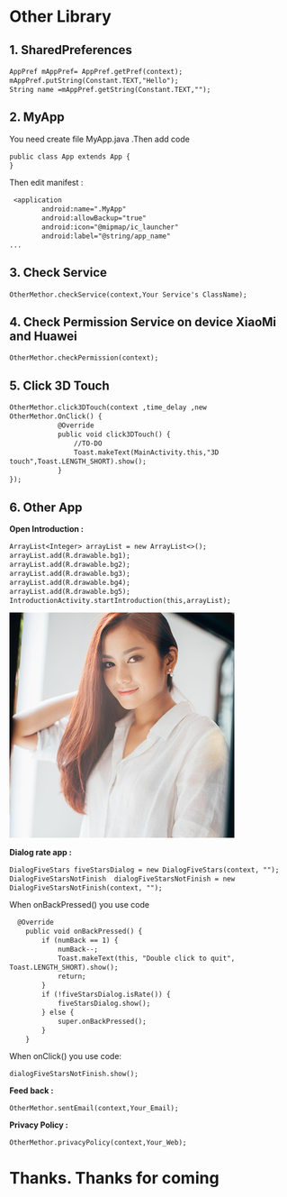 # Other Library

## 1. SharedPreferences
```  
AppPref mAppPref= AppPref.getPref(context); 
mAppPref.putString(Constant.TEXT,"Hello");
String name =mAppPref.getString(Constant.TEXT,"");
``` 

## 2. MyApp

You need create file MyApp.java .Then add code 
```  
public class App extends App {
}
``` 
Then edit manifest :
```  
 <application
        android:name=".MyApp"
        android:allowBackup="true"
        android:icon="@mipmap/ic_launcher"
        android:label="@string/app_name"
...
``` 

## 3. Check Service
```  
OtherMethor.checkService(context,Your Service's ClassName);
```
 
## 4. Check Permission Service on device XiaoMi and Huawei
```  
OtherMethor.checkPermission(context);
``` 

## 5. Click 3D Touch
```  
OtherMethor.click3DTouch(context ,time_delay ,new OtherMethor.OnClick() {
            @Override
            public void click3DTouch() {
                //TO-DO
                Toast.makeText(MainActivity.this,"3D touch",Toast.LENGTH_SHORT).show();
            }
});
``` 

## 6. Other App

**Open Introduction :**
```  
ArrayList<Integer> arrayList = new ArrayList<>();
arrayList.add(R.drawable.bg1);
arrayList.add(R.drawable.bg2);
arrayList.add(R.drawable.bg3);
arrayList.add(R.drawable.bg4);
arrayList.add(R.drawable.bg5);
IntroductionActivity.startIntroduction(this,arrayList);
```  
![Alt Text](./screenshots/bg1.jpg)

**Dialog rate app :**
```  
DialogFiveStars fiveStarsDialog = new DialogFiveStars(context, "");
DialogFiveStarsNotFinish  dialogFiveStarsNotFinish = new DialogFiveStarsNotFinish(context, "");
``` 
When onBackPressed() you use code 
```  
  @Override
    public void onBackPressed() {
        if (numBack == 1) {
            numBack--;
            Toast.makeText(this, "Double click to quit", Toast.LENGTH_SHORT).show();
            return;
        }
        if (!fiveStarsDialog.isRate()) {
            fiveStarsDialog.show();
        } else {
            super.onBackPressed();
        }
    }
``` 
When onClick() you use code:
 ```  
dialogFiveStarsNotFinish.show();
``` 

**Feed back  :**
```  
OtherMethor.sentEmail(context,Your_Email);
``` 

**Privacy Policy  :**
```  
OtherMethor.privacyPolicy(context,Your_Web);
``` 
# Thanks. Thanks for coming
